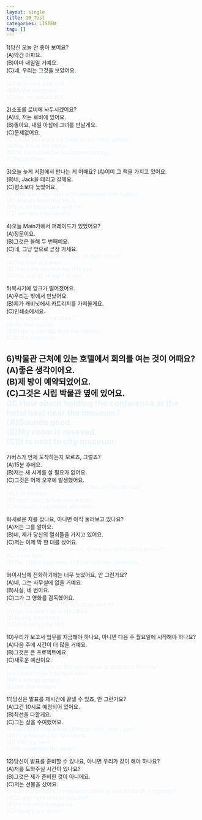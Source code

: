 ```yaml
---
layout: single
title: 10_Test
categories: LISTEN
tag: []
---
```


1)당신 오늘 안 좋아 보여요?   
(A)약간 아파요.   
(B)아마 내일일 거예요.   
(C)네, 우리는 그것을 보았어요.   
<span style="color:#E8F5FF">
01.You don't look well today?    
(A)I'm feeling a bit sick.   
(B)Maybe tomorrow.   
(C)Yes, we looked at it.   
</span>
   
2)소포를 로비에 놔두시겠어요?   
(A)네, 저는 로비에 있어요.   
(B)좋아요, 내일 아침에 그녀를 만날게요.   
(C)문제없어요.   
<span style="color:#E8F5FF">
02.Could you leave package in the lobby, please?    
(A)Yes, I'm in the lobby.   
(B)OK, I will meet her tomorrow morning.   
(C)No problem.   
</span>
   
3)오늘 늦게 서점에서 만나는 게 어때요?
(A)이미 그 책을 가지고 있어요.   
(B)네, Jack을 데리고 갈께요.   
(C)평소보다 늦었어요.   
<span style="color:#E8F5FF">
03.Why don't we meet at the bookstore later today?   
(A)I already have that book.   
(B)Yes, I'll bring Jack whit me.   
(C)I was late than usually.   
</span>
   
4)오늘 Main가에서 퍼레이드가 있었어요?   
(A)정문이요.   
(B)그것은 올해 두 번째예요.   
(C)네, 그냥 앞으로 곧장 가세요.   
<span style="color:#E8F5FF">
04.There was a parade today on Main street?   
(A)The main entrance.   
(B)That's the second one this year.   
(C)Yes, just go straight ahead.   
</span>
   
5)복사기에 잉크가 떨어졌어요.   
(A)우리는 밖에서 만났어요.   
(B)제가 캐비닛에서 카트리지를 가져올게요.   
(C)인쇄소에서요.   
<span style="color:#E8F5FF">
05.The copier is out of ink?   
(A)We met outside.   
(B)I'll get a catridge from the cabinet.   
(C)At the printshop.   
</span>
   
6)박물관 근처에 있는 호텔에서 회의를 여는 것이 어때요?   
(A)좋은 생각이에요.   
(B)제 방이 예약되었어요.   
(C)그것은 시립 박물관 옆에 있어요.   
<span style="color:#E8F5FF">
06.How about holding the conference at the hotel next near the museum?   
(A)Sounds good.   
(B)My room is reseved.   
(C)It is next to city museum.   
</span>
   ----------------------------------------------
7)버스가 언제 도착하는지 모르죠, 그렇죠?   
(A)15분 후에요.   
(B)저는 새 시계를 살 필요가 없어요.   
(C)그것은 어제 오후에 발생했어요.   
<span style="color:#E8F5FF">
07.You don't know what time the bus arrives, do you?   
(A)In 15 minutes.   
(B)I don't need to buy new watch.   
(C)It happend yesterday afternoon.   
</span>
   
8)새로운 차를 샀나요, 아니면 아직 둘러보고 있나요?   
(A)저는 그를 알아요.   
(B)네, 제가 당신의 열쇠들을 가지고 있어요.   
(C)저는 이제 막 한 대를 샀어요.   
<span style="color:#E8F5FF">
08.Have you bought a new car, or are you still looking around?   
(A)I know him.   
(B)Yes, I have your keys.
(C)I just got one, yesterday.   
</span>
   
9)이사님께 전화하기에는 너무 늦었어요, 안 그런가요?   
(A)네, 그는 사무실에 없을 거예요.   
(B)사실, 네 번이요.   
(C)그가 그 영화를 감독했어요.   
<span style="color:#E8F5FF">
09.It's too late to call the directory, isn't it?   
(A)Yes, he won't be in the office.   
(B)Atually, four times.   
(C)He directed the film.   
</span>
   
10)우리가 보고서 업무를 지금해야 하나요, 아니면 다음 주 월요일에 시작해야 하나요?   
(A)다음 주에 시간이 더 많을 거예요.   
(B)그것은 큰 프로젝트예요.   
(C)새로운 예산이요.   
<span style="color:#E8F5FF">
10.Should We work on the report now, or start next Monday?   
(A)I'll have more time next week.    
(B)It's a large project.   
(C)The new budget.   
</span>
   
11)당신은 발표를 제시간에 끝낼 수 있죠, 안 그런가요?   
(A)그건 10시로 예정되어 있어요.   
(B)최선을 다할게요.   
(C)그는 상을 수여했어요.   
<span style="color:#E8F5FF">
11.You'll finish the presentation on time, won't you?   
(A)It's scheduled for 10 o'clock.   
(B)I'll do my best.   
(C)He presented the award.   
</span>
   
12)당신이 발표를 준비할 수 있나요, 아니면 우리가 같이 해야 하나요?   
(A)저를 도와주실 시간이 있나요?   
(B)그것은 제가 준비한 것이 아니에요.   
(C)저는 선물을 샀어요.   
<span style="color:#E8F5FF">
12.Can you prepare presentation alone or should we do it togather?    
(A)Do you have time to help me?   
(B)It's not what I prepared.   
(C)I bought a present.   
</span>
